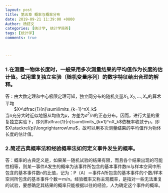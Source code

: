```yaml
---
layout: post
title: 第五章 概率与概率分布
date: 2019-09-21 11:39:00 +0800
Author: 杨舒文
categories: [统计学, 统计学简答]
tags: [统计学]
comments: true



---
```


### 1.在测量一物体长度时，一般采用多次测量结果的平均值作为长度的估计值。试用重复独立实验（随机变量序列）的数字特征给出合理的解释。

答：由大数定理和中心极限定理可知，独立同分布的随机变量$X_1,X_2,...,X_n$的算术平均  
&ensp;&ensp;&ensp;&ensp;$X=\dfrac{1}{n}\sum\limits_{k=1}^nX_k$  
当n充分大时近似地服从均值为$\mu$，方差为$\sigma^2/n$的正态分布。因而，进行大量的重复独立实验下，序列$\dfrac{1}{n}\sum\limits_{k=1}^nX_k$依概率收敛于$\mu$，即$X\stackrel{p}\longrightarrow\mu$，故可以用多次测量结果的平均值作为物体长度的估计值。

### 2.简述古典概率法和经验概率法如何定义事件发生的概率。

答：概率的古典定义是，如果某一随机试验的结果有限，而且各个结果出现的可能性相等，则某一事件A发生的概率为该事件所包含的基本事件数m与样本空间中所包含的基本事件数n的比值，记为：P（A）＝事件A所包含的基本事件的个数/样本空间所包含的基本事件个数＝m/n。经验概率又称主观概率，是指对一些无法重复的试验，要想确定其结果的概率只能根据以往的经验，人为确定这个事件的概率。

















